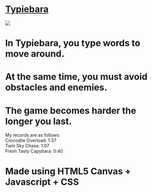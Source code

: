 <h1><a id="title" href="https://warpromo.github.io/typiebara/" target="_blank">Typiebara</a></h1>
<img src="https://img001.prntscr.com/file/img001/PzFFnAc5RIO1vt3WL4FnPA.png"></img>
<h1>In Typiebara, you type words to move around.</h1> 
<h1>At the same time, you must avoid obstacles and enemies.</h1> 
<h1>The game becomes harder the longer you last.</h1> 
<p>My records are as follows: <br>Crocodile Overload: 1:37<br>Twin Sky Chase: 1:07<br>Fresh Tasty Capybara: 0:40<br>
<h1><b>Made using HTML5 Canvas + Javascript + CSS</b></h1>
